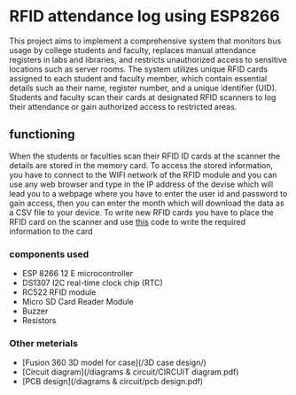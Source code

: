 # RFID attendance log using ESP8266
This project aims to implement a comprehensive system that monitors bus usage by college students and faculty, replaces manual attendance registers in labs and libraries, and restricts unauthorized access to sensitive locations such as server rooms. The system utilizes unique RFID cards assigned to each student and faculty member, which contain essential details such as their name, register number, and a unique identifier (UID). Students and faculty scan their cards at designated RFID scanners to log their attendance or gain authorized access to restricted areas.
## functioning
When the students or faculties scan their RFID ID cards at the scanner the details are stored in the memory card.
To access the stored information, you have to connect to the WIFI network of the RFID module and you can use any web browser and type in the IP address of the devise which will lead you to a webpage where you have to enter the user id and password to gain access, then you can enter the month which will download the data as a CSV file to your device. 
To write new RFID cards you have to place the RFID card on the scanner and use [this](/rfid_write_personal_data/) code to write the required information to the card

### components used
* ESP 8266 12 E microcontroller
* DS1307 I2C real-time clock chip (RTC)
* RC522 RFID module
* Micro SD Card Reader Module
* Buzzer
* Resistors
### Other meterials
- [Fusion 360 3D model for case](/3D case design/)
- [Circuit diagram](/diagrams & circuit/CIRCUIT diagram.pdf)
- [PCB design](/diagrams & circuit/pcb design.pdf)

